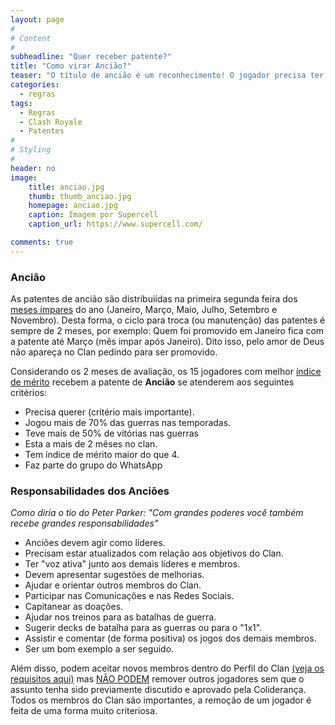 ```yaml
---
layout: page
#
# Content
#
subheadline: "Quer receber patente?"
title: "Como virar Ancião?"
teaser: "O título de ancião é um reconhecimento! O jogador precisa ter comprometimento e mérito. Alem disso, junto com grandes poderes, você recebe grandes responsabilidades."
categories:
  - regras
tags:
  - Regras
  - Clash Royale
  - Patentes
#
# Styling
#
header: no
image:
    title: anciao.jpg
    thumb: thumb_anciao.jpg
    homepage: anciao.jpg
    caption: Imagem por Supercell
    caption_url: https://www.supercell.com/

comments: true    
---
```


### Ancião

As patentes de ancião são distribuiídas na primeira segunda feira dos <u>meses ímpares</u> do ano (Janeiro, Março, Maio, Julho, Setembro e Novembro). Desta forma, o ciclo para troca (ou manutenção) das patentes é sempre de 2 meses, por exemplo: Quem foi promovido em Janeiro fica com a patente até Março (mês impar após Janeiro). Dito isso, pelo amor de Deus não apareça no Clan pedindo para ser promovido.<br> 

Considerando os 2 meses de avaliação, os 15 jogadores com melhor <a href="{{ site.url }}{{ site.baseurl }}/regras/indice_de_merito/" target="_blank">índice de mérito</a> recebem a patente de <strong>Ancião</strong> se atenderem aos seguintes critérios:


<ul>
  <li>Precisa querer (critério mais importante).</li>
  <li>Jogou mais de 70% das guerras nas temporadas.</li>
  <li>Teve mais de 50% de vitórias nas guerras</li> 
  <li>Esta a mais de 2 mêses no clan.</li>
  <li>Tem índice de mérito maior do que 4.</li>
  <li>Faz parte do grupo do WhatsApp</li>
</ul>

### Responsabilidades dos Anciões
<em> Como diria o tio do Peter Parker: "Com grandes poderes você também recebe grandes responsabilidades"</em>
<ul>
  <li>Anciões devem agir como líderes.</li>
  <li>Precisam estar atualizados com relação aos objetivos do Clan.</li>
  <li>Ter "voz ativa" junto aos demais líderes e membros.</li>
  <li>Devem apresentar sugestões de melhorias.</li>
  <li>Ajudar e orientar outros membros do Clan.</li>
  <li>Participar nas Comunicações e nas Redes Sociais.</li>
  <li>Capitanear as doações.</li>
  <li>Ajudar nos treinos para as batalhas de guerra.</li>
  <li>Sugerir decks de batalha para as guerras ou para o "1x1".</li>
  <li>Assistir e comentar (de forma positiva) os jogos dos demais membros.</li>
  <li>Ser um bom exemplo a ser seguido.</li>
</ul>

Além disso, podem aceitar novos membros dentro do Perfil do Clan <a href="{{ site.url }}{{ site.baseurl }}/regras/faca_parte_do_pr0gamers/" target="_blank">(veja os requisitos aqui)</a> mas <u>NÃO PODEM</u> remover outros jogadores sem que o assunto tenha sido previamente discutido e aprovado pela Coliderança. Todos os membros do Clan são importantes, a remoção de um jogador é feita de uma forma muito criteriosa. 
